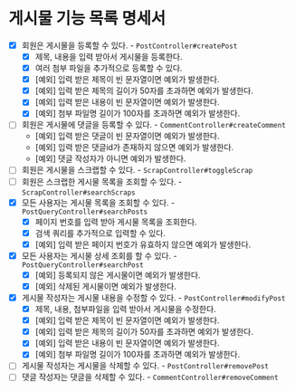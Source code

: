 # 게시물 기능 목록 명세서

* [x] 회원은 게시물을 등록할 수 있다. - `PostController#createPost`
  * [x] 제목, 내용을 입력 받아서 게시물을 등록한다.
  * [x] 여러 첨부 파일을 추가적으로 등록할 수 있다. 
  * [x] [예외] 입력 받은 제목이 빈 문자열이면 예외가 발생한다.
  * [x] [예외] 입력 받은 제목의 길이가 50자를 초과하면 예외가 발생한다.
  * [x] [예외] 입력 받은 내용이 빈 문자열이면 예외가 발생한다.
  * [x] [예외] 첨부 파일명 길이가 100자를 초과하면 예외가 발생한다.
* [ ] 회원은 게시물에 댓글을 등록할 수 있다. - `CommentController#createComment` 
  * [예외] 입력 받은 댓글이 빈 문자열이면 예외가 발생한다.
  * [예외] 입력 받은 댓글id가 존재하지 않으면 예외가 발생한다.
  * [예외] 댓글 작성자가 아니면 예외가 발생한다.
* [ ] 회원은 게시물을 스크랩할 수 있다. - `ScrapController#toggleScrap`
* [ ] 회원은 스크랩한 게시물 목록을 조회할 수 있다. - `ScrapController#searchScraps`
* [x] 모든 사용자는 게시물 목록을 조회할 수 있다. - `PostQueryController#searchPosts`
  * [x] 페이지 번호를 입력 받아 게시물 목록을 조회한다.
  * [x] 검색 쿼리를 추가적으로 입력할 수 있다.
  * [x] [예외] 입력 받은 페이지 번호가 유효하지 않으면 예외가 발생한다.
* [x] 모든 사용자는 게시물 상세 조회를 할 수 있다. - `PostQueryController#searchPost`
  * [x] [예외] 등록되지 않은 게시물이면 예외가 발생한다.
  * [x] [예외] 삭제된 게시물이면 예외가 발생한다.
* [x] 게시물 작성자는 게시물 내용을 수정할 수 있다. - `PostController#modifyPost`
  * [x] 제목, 내용, 첨부파일을 입력 받아서 게시물을 수정한다.
  * [x] [예외] 입력 받은 제목이 빈 문자열이면 예외가 발생한다.
  * [x] [예외] 입력 받은 제목의 길이가 50자를 초과하면 예외가 발생한다.
  * [x] [예외] 입력 받은 내용이 빈 문자열이면 예외가 발생한다.
  * [x] [예외] 첨부 파일명 길이가 100자를 초과하면 예외가 발생한다.
* [ ] 게시물 작성자는 게시물을 삭제할 수 있다. - `PostController#removePost`
* [ ] 댓글 작성자는 댓글을 삭제할 수 있다. - `CommentController#removeComment`